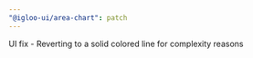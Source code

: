 ```yaml
---
"@igloo-ui/area-chart": patch
---
```


UI fix - Reverting to a solid colored line for complexity reasons
